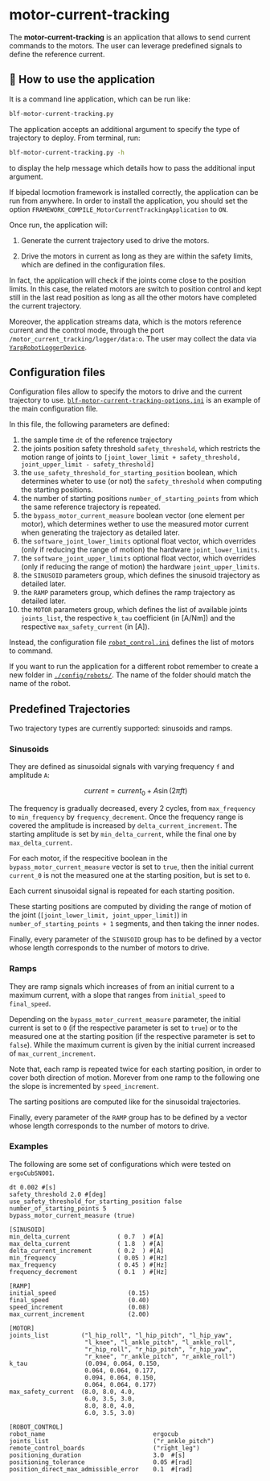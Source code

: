 # motor-current-tracking
The **motor-current-tracking** is an application that allows to send current commands
to the motors. The user can leverage predefined signals to define the reference current.

## 🏃 How to use the application
It is a command line application, which can be run like:

```sh
blf-motor-current-tracking.py
```

The application accepts an additional argument to specify the type of trajectory to deploy.
From terminal, run:

```sh
blf-motor-current-tracking.py -h
```

to display the help message which details how to pass the additional input argument.

If bipedal locmotion framework is installed correctly, the application can be run from anywhere. In order to install the application, you should set the option `FRAMEWORK_COMPILE_MotorCurrentTrackingApplication` to `ON`.

Once run, the application will:

1. Generate the current trajectory used to drive the motors.

2. Drive the motors in current as long as they are within the safety limits, which are defined in the configuration files.

In fact, the application will check if the joints come close to the position limits. In this case, the related motors are switch to position control
and kept still in the last read position as long as all the other motors have completed the current trajectory.

Moreover, the application streams data, which is the motors reference current and the control mode, through the port
`/motor_current_tracking/logger/data:o`. The user may collect the data via [`YarpRobotLoggerDevice`](../../devices/YarpRobotLoggerDevice).

## Configuration files
Configuration files allow to specify the motors to drive and the current trajectory to use.
[`blf-motor-current-tracking-options.ini`](./config/robots/ergoCubSN001/blf-motor-current-tracking-options.ini) is an example of the main configuration file.

In this file, the following parameters are defined:

1. the sample time `dt` of the reference trajectory
2. the joints position safety threshold `safety_threshold`, which restricts the motion range of joints to `[joint_lower_limit + safety_threshold, joint_upper_limit - safety_threshold]`
3. the `use_safety_threshold_for_starting_position` boolean, which determines wheter to use (or not) the `safety_threshold` when computing the starting positions.
4. the number of starting positions `number_of_starting_points` from which the same reference trajectory is repeated.
5. the `bypass_motor_current_measure` boolean vector (one element per motor), which determines wether to use the measured motor current when generating the trajectory as detailed later.
6. the `software_joint_lower_limits` optional float vector, which overrides (only if reducing the range of motion) the hardware `joint_lower_limits`.
7. the `software_joint_upper_limits` optional float vector, which overrides (only if reducing the range of motion) the hardware `joint_upper_limits`.
8. the `SINUSOID` parameters group, which defines the sinusoid trajectory as detailed later.
9. the `RAMP` parameters group, which defines the ramp trajectory as detailed later.
10. the `MOTOR` parameters group, which defines the list of available joints `joints_list`, the respective `k_tau` coefficient (in [A/Nm]) and the respective `max_safety_current` (in [A]).

Instead, the configuration file [`robot_control.ini`](./config/robots/ergoCubSN001/blf_motor_current_tracking/robot_control.ini) defines the list of motors to command.

If you want to run the application for a different robot remember to create a new folder in
[`./config/robots/`](./config/robots). The name of the folder should match the name of the robot.

## Predefined Trajectories
Two trajectory types are currently supported: sinusoids and ramps.

### Sinusoids

They are defined as sinusoidal signals with varying frequency `f` and amplitude `A`:

```math

current = current_0 + A \sin (2 \pi f t)

```

The frequency is gradually decreased, every 2 cycles, from `max_frequency` to `min_frequency` by `frequency_decrement`.
Once the frequency range is covered the amplitude is increased by `delta_current_increment`.
The starting amplitude is set by `min_delta_current`, while the final one by `max_delta_current`.

For each motor, if the respecitive boolean in the `bypass_motor_current_measure` vector is set to `true`, then the initial current `current_0` is not the measured one at the starting position, but is set to `0`.

Each current sinusoidal signal is repeated for each starting position.

These starting positions are computed by dividing the range of motion of the joint
(`[joint_lower_limit, joint_upper_limit]`) in `number_of_starting_points + 1` segments, and
then taking the inner nodes.

Finally, every parameter of the `SINUSOID` group has to be defined by a vector whose length corresponds to the number
of motors to drive.


### Ramps

They are ramp signals which increases of from an initial current to a maximum current, with a slope that ranges from `initial_speed` to `final_speed`.

Depending on the `bypass_motor_current_measure` parameter, the initial current is set to `0` (if the respective parameter is set to `true`) or to the measured one at the starting position (if the respective parameter is set to `false`).
While the maximum current is given by the initial current increased of `max_current_increment`.

Note that, each ramp is repeated twice for each starting position, in order to cover both direction of motion.
Morever from one ramp to the following one the slope is incremented by `speed_increment`.

The sarting positions are computed like for the sinusoidal trajectories.

Finally, every parameter of the `RAMP` group has to be defined by a vector whose length corresponds to the number
of motors to drive.

### Examples

The following are some set of configurations which were tested on `ergoCubSN001`.

```
dt 0.002 #[s]
safety_threshold 2.0 #[deg]
use_safety_threshold_for_starting_position false
number_of_starting_points 5
bypass_motor_current_measure (true)

[SINUSOID]
min_delta_current             ( 0.7  ) #[A]
max_delta_current             ( 1.8  ) #[A]
delta_current_increment       ( 0.2  ) #[A]
min_frequency                 ( 0.05 ) #[Hz]
max_frequency                 ( 0.45 ) #[Hz]
frequency_decrement           ( 0.1  ) #[Hz]

[RAMP]
initial_speed                    (0.15)
final_speed                      (0.40)
speed_increment                  (0.08)
max_current_increment            (2.00)

[MOTOR]
joints_list         ("l_hip_roll", "l_hip_pitch", "l_hip_yaw",
                     "l_knee", "l_ankle_pitch", "l_ankle_roll",
                     "r_hip_roll", "r_hip_pitch", "r_hip_yaw",
                     "r_knee", "r_ankle_pitch", "r_ankle_roll")
k_tau                (0.094, 0.064, 0.150,
                     0.064, 0.064, 0.177,
                     0.094, 0.064, 0.150,
                     0.064, 0.064, 0.177)
max_safety_current  (8.0, 8.0, 4.0,
                     6.0, 3.5, 3.0,
                     8.0, 8.0, 4.0,
                     6.0, 3.5, 3.0)

[ROBOT_CONTROL]
robot_name                              ergocub
joints_list                             ("r_ankle_pitch")
remote_control_boards                   ("right_leg")
positioning_duration                    3.0  #[s]
positioning_tolerance                   0.05 #[rad]
position_direct_max_admissible_error    0.1  #[rad]
```
